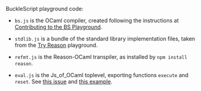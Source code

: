 BuckleScript playground code:

* `bs.js` is the OCaml compiler, created following the instructions at [Contributing to the BS Playground](https://github.com/BuckleScript/bucklescript/blob/7.0.1/CONTRIBUTING.md#contributing-to-the-bs-playground-bundle).

* `stdlib.js` is a bundle of the standard library implementation files, taken from the [Try Reason](https://github.com/reasonml/reasonml.github.io/tree/source/website/static/js) playground.

* `refmt.js` is the Reason-OCaml transpiler, as installed by `npm install reason`.

* `eval.js` is the Js_of_OCaml toplevel, exporting functions `execute` and `reset`. See [this issue](https://github.com/ocsigen/js_of_ocaml/issues/629) and [this example](https://github.com/ocsigen/js_of_ocaml/tree/master/toplevel/examples/eval).
